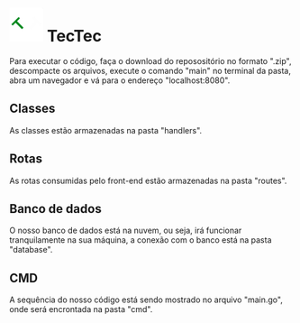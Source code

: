 # <img src="static/images/logo.png" width="60" height="60"> TecTec 

Para executar o código, faça o download do reposositório no formato ".zip", descompacte os arquivos, execute o comando "main" no terminal da pasta, abra um navegador e vá para o endereço "localhost:8080".

## Classes
As classes estão armazenadas na pasta "handlers".

## Rotas
As rotas consumidas pelo front-end estão armazenadas na pasta "routes".

## Banco de dados
O nosso banco de dados está na nuvem, ou seja, irá funcionar tranquilamente na sua máquina, a conexão com o banco está na pasta "database".

## CMD
A sequência do nosso código está sendo mostrado no arquivo "main.go", onde será encrontada na pasta "cmd".

